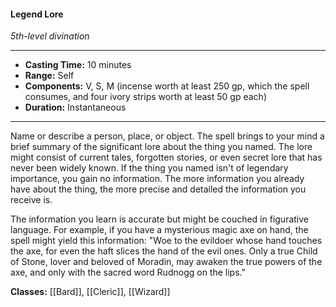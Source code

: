 #### Legend Lore
*5th-level divination*
___
- **Casting Time:** 10 minutes
- **Range:** Self
- **Components:** V, S, M (incense worth at least 250 gp, which the spell consumes, and four ivory strips worth at least 50 gp each)
- **Duration:** Instantaneous
---
Name or describe a person, place, or object. The spell brings to your mind a brief summary of the significant lore about the thing you named. The lore might consist of current tales, forgotten stories, or even secret lore that has never been widely known. If the thing you named isn't of legendary importance, you gain no information. The more information you already have about the thing, the more precise and detailed the information you receive is.

The information you learn is accurate but might be couched in figurative language. For example, if you have a mysterious magic axe on hand, the spell might yield this information: "Woe to the evildoer whose hand touches the axe, for even the haft slices the hand of the evil ones. Only a true Child of Stone, lover and beloved of Moradin, may awaken the true powers of the axe, and only with the sacred word Rudnogg on the lips."

**Classes:** [[Bard]], [[Cleric]], [[Wizard]]